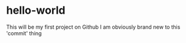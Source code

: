# hello-world
This will be my first project on Github
I am obviously brand new to this 'commit' thing

